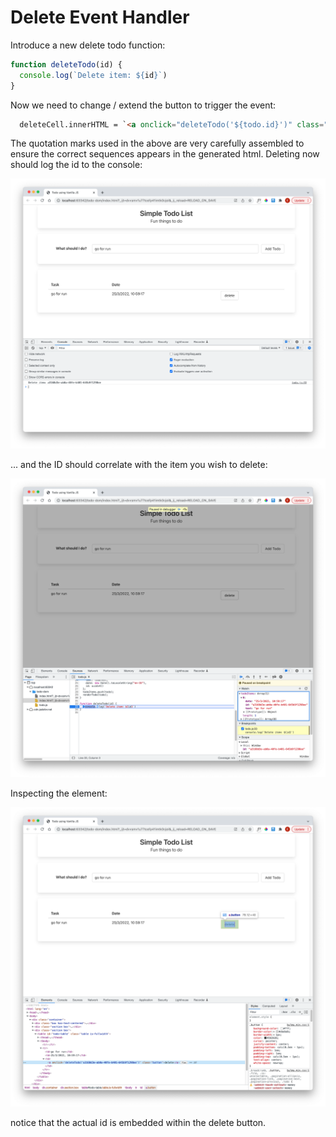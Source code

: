 # Delete Event Handler

Introduce a new delete todo function:

~~~javascript
function deleteTodo(id) {
  console.log(`Delete item: ${id}`)
}
~~~

Now we need to change / extend the button to trigger the event:

~~~html
  deleteCell.innerHTML = `<a onclick="deleteTodo('${todo.id}')" class="button">delete</a>`;
~~~

The quotation marks used in the above are very carefully assembled to ensure the correct sequences appears in the generated html. Deleting now should log the id to the console:

![](img/07.png)

... and the ID should correlate with the item you wish to delete:


![](img/08.png)

Inspecting the element:

![](img/09.png)

notice that the actual id is embedded within the delete button.
